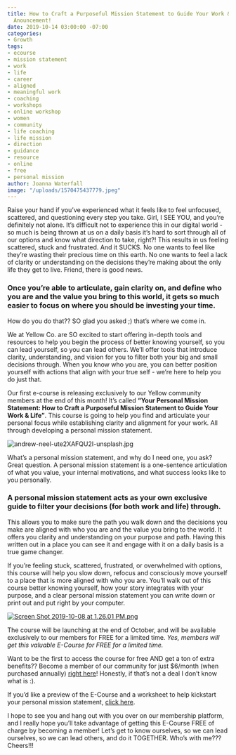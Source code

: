 ```yaml
---
title: How to Craft a Purposeful Mission Statement to Guide Your Work & Life + Special
  Anouncement!
date: 2019-10-14 03:00:00 -07:00
categories:
- Growth
tags:
- ecourse
- mission statement
- work
- life
- career
- aligned
- meaningful work
- coaching
- workshops
- online workshop
- women
- community
- life coaching
- life mission
- direction
- guidance
- resource
- online
- free
- personal mission
author: Joanna Waterfall
image: "/uploads/1570475437779.jpeg"
---
```


Raise your hand if you’ve experienced what it feels like to feel unfocused, scattered, and questioning every step you take. Girl, I SEE YOU, and you’re definitely not alone. It’s difficult not to experience this in our digital world - so much is being thrown at us on a daily basis it’s hard to sort through all of our options and know what direction to take, right?! This results in us feeling scattered, stuck and frustrated. And it SUCKS. No one wants to feel like they’re wasting their precious time on this earth. No one wants to feel a lack of clarity or understanding on the decisions they’re making about the only life they get to live. Friend, there is good news. 

### Once you’re able to articulate, gain clarity on, and define who you are and the value you bring to this world, it gets so much easier to focus on where you should be investing your time.

How do you do that?? SO glad you asked ;) that’s where we come in.

We at Yellow Co. are SO excited to start offering in-depth tools and resources to help you begin the process of better knowing yourself, so you can lead yourself, so you can lead others. We’ll offer tools that introduce clarity, understanding, and vision for you to filter both your big and small decisions through. When you know who you are, you can better position yourself with actions that align with your true self - we’re here to help you do just that.

Our first e-course is releasing exclusively to our Yellow community members at the end of this month! It’s called **“Your Personal Mission Statement: How to Craft a Purposeful Mission Statement to Guide Your Work & Life”**. This course is going to help you find and articulate your personal focus while establishing clarity and alignment for your work. All through developing a personal mission statement. 

![andrew-neel-ute2XAFQU2I-unsplash.jpg](/uploads/andrew-neel-ute2XAFQU2I-unsplash.jpg)

What’s a personal mission statement, and why do I need one, you ask? Great question. A personal mission statement is a one-sentence articulation of what you value, your internal motivations, and what success looks like to you personally. 

### A personal mission statement acts as your own exclusive guide to filter your decisions (for both work and life) through. 

This allows you to make sure the path you walk down and the decisions you make are aligned with who you are and the value you bring to the world. It offers you clarity and understanding on your purpose and path. Having this written out in a place you can see it and engage with it on a daily basis is a true game changer.

If you’re feeling stuck, scattered, frustrated, or overwhelmed with options, this course will help you slow down, refocus and consciously move yourself to a place that is more aligned with who you are. You’ll walk out of this course better knowing yourself, how your story integrates with your purpose, and a clear personal mission statement you can write down or print out and put right by your computer.

[![Screen Shot 2019-10-08 at 1.26.01 PM.png](/uploads/Screen%20Shot%202019-10-08%20at%201.26.01%20PM.png)](https://yellowcollective.lpages.co/personal-mission-statement-e-workshop/)

The course will be launching at the end of October, and will be available exclusively to our members for FREE for a limited time. _Yes, members will get this valuable E-Course for FREE for a limited time._ 

Want to be the first to access the course for free AND get a ton of extra benefits?? Become a member of our community for just $6/month (when purchased annually) [right here](https://yellowco.mn.co/plans/5327?bundle_token=6b0598ff8616b85515fc63b0d4947cd5&utm_source=manual)! Honestly, if that’s not a deal I don’t know what is :).

If you’d like a preview of the E-Course and a worksheet to help kickstart your personal mission statement, [click here](https://yellowcollective.lpages.co/personal-mission-statement-e-workshop/).

I hope to see you and hang out with you over on our membership platform, and I really hope you’ll take advantage of getting this E-Course FREE of charge by becoming a member! Let’s get to know ourselves, so we can lead ourselves, so we can lead others, and do it TOGETHER. Who’s with me??? Cheers!!!
